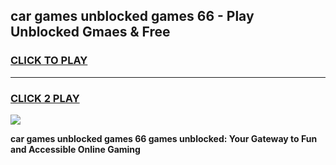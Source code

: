 
## car games unblocked games 66 - Play Unblocked Gmaes & Free
<h3>
<a href="https://news.freeplayer.one?title=car_games_unblocked_games_66&ref=23F">CLICK TO PLAY</a></h3>
<hr>

<h3>
<a href="https://news.freeplayer.one?title=car_games_unblocked_games_66&ref=23F">CLICK 2 PLAY</a>
  
</h3>

<a href="https://news.freeplayer.one?title=car_games_unblocked_games_66&ref=23F/"><img src="https://clearcache.store/games.png"></a>


**car games unblocked games 66 games unblocked: Your Gateway to Fun and Accessible Online Gaming**
